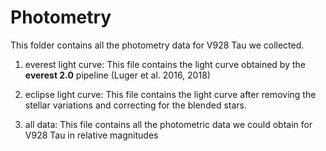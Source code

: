 # Photometry

This folder contains all the photometry data for V928 Tau we collected.

1) everest light curve: This file contains the light curve obtained by the <strong>everest 2.0</strong> pipeline (Luger et al. 2016, 2018)

2) eclipse light curve: This file contains the light curve after removing the stellar variations and correcting for the blended stars.

3) all data: This file contains all the photometric data we could obtain for V928 Tau in relative magnitudes
